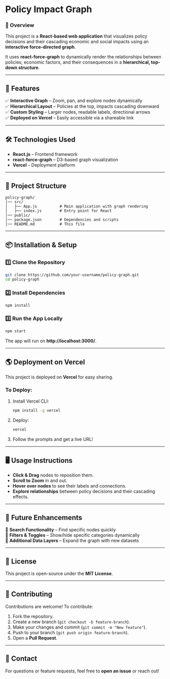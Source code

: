 # **Policy Impact Graph**

### **📌 Overview**
This project is a **React-based web application** that visualizes policy decisions and their cascading economic and social impacts using an **interactive force-directed graph**. 

It uses **react-force-graph** to dynamically render the relationships between policies, economic factors, and their consequences in a **hierarchical, top-down structure**.

---

## **🚀 Features**
✅ **Interactive Graph** – Zoom, pan, and explore nodes dynamically  
✅ **Hierarchical Layout** – Policies at the top, impacts cascading downward  
✅ **Custom Styling** – Larger nodes, readable labels, directional arrows  
✅ **Deployed on Vercel** – Easily accessible via a shareable link  

---

## **🛠 Technologies Used**
- **React.js** – Frontend framework
- **react-force-graph** – D3-based graph visualization
- **Vercel** – Deployment platform

---

## **📂 Project Structure**
```
policy-graph/
│── src/
│   ├── App.js          # Main application with graph rendering
│   ├── index.js        # Entry point for React
│── public/
│── package.json        # Dependencies and scripts
│── README.md           # This file
```

---

## **📦 Installation & Setup**
### **1️⃣ Clone the Repository**
```sh
git clone https://github.com/your-username/policy-graph.git
cd policy-graph
```

### **2️⃣ Install Dependencies**
```sh
npm install
```

### **3️⃣ Run the App Locally**
```sh
npm start
```
The app will run on **http://localhost:3000/**.

---

## **🌎 Deployment on Vercel**
This project is deployed on **Vercel** for easy sharing.

### **To Deploy:**
1. Install Vercel CLI:
   ```sh
   npm install -g vercel
   ```
2. Deploy:
   ```sh
   vercel
   ```
3. Follow the prompts and get a live URL!

---

## **🖥️ Usage Instructions**
- **Click & Drag** nodes to reposition them.
- **Scroll to Zoom** in and out.
- **Hover over nodes** to see their labels and connections.
- **Explore relationships** between policy decisions and their cascading effects.

---

## **📌 Future Enhancements**
🔹 **Search Functionality** – Find specific nodes quickly  
🔹 **Filters & Toggles** – Show/hide specific categories dynamically  
🔹 **Additional Data Layers** – Expand the graph with new datasets  

---

## **📜 License**
This project is open-source under the **MIT License**.

---

## **🤝 Contributing**
Contributions are welcome! To contribute:
1. Fork the repository.
2. Create a new branch (`git checkout -b feature-branch`).
3. Make your changes and commit (`git commit -m "New feature"`).
4. Push to your branch (`git push origin feature-branch`).
5. Open a **Pull Request**.

---

## **📧 Contact**
For questions or feature requests, feel free to **open an issue** or reach out!

